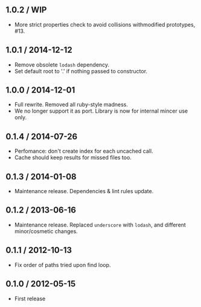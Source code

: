 1.0.2 / WIP
------------------

- More strict properties check to avoid collisions withmodified prototypes, #13.


1.0.1 / 2014-12-12
------------------

- Remove obsolete `lodash` dependency.
- Set default root to '.' if nothing passed to constructor.


1.0.0 / 2014-12-01
------------------

- Full rewrite. Removed all ruby-style madness.
- We no longer support it as port. Library is now for internal mincer use only.


0.1.4 / 2014-07-26
------------------

- Perfomance: don't create index for each uncached call.
- Cache should keep results for missed files too.


0.1.3 / 2014-01-08
------------------

- Maintenance release. Dependencies & lint rules update.


0.1.2 / 2013-06-16
------------------

- Maintenance release. Replaced `underscore` with `lodash`,
  and different minor/cosmetic changes.


0.1.1 / 2012-10-13
------------------

- Fix order of paths tried upon find loop.


0.1.0 / 2012-05-15
------------------

- First release
